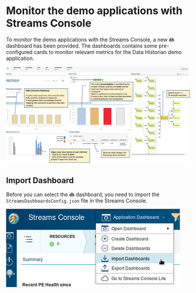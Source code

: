 # Monitor the demo applications with Streams Console

To monitor the demo applications with the Streams Console, a new **`dh`** dashboard has been provided.
The dashboards contains some pre-configured cards to monitor relevant metrics for the Data Historian demo application.

![Import](/demo/data.historian.event.streams.cos.exactly.once.semantics.demo/doc/images/console_dashboard.png)


## Import Dashboard

Before you can select the **`dh`** dashboard, you need to import the `StreamsDashboardsConfig.json` file in the Streams Console.

![Import](/demo/data.historian.event.streams.cos.exactly.once.semantics.demo/doc/images/import_dashboard.png)


